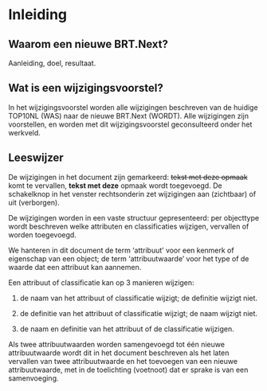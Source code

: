 Inleiding
=========

Waarom een nieuwe BRT.Next?
---------------------------

Aanleiding, doel, resultaat.

Wat is een wijzigingsvoorstel?
------------------------------

In het wijzigingsvoorstel worden alle wijzigingen beschreven van de huidige
TOP10NL (WAS) naar de nieuwe BRT.Next (WORDT). Alle wijzigingen zijn
voorstellen, en worden met dit wijzigingsvoorstel geconsulteerd onder het
werkveld.

Leeswijzer
----------

De wijzigingen in het document zijn gemarkeerd: ~~tekst met deze opmaak~~
komt te vervallen, **tekst met deze** opmaak wordt toegevoegd. De schakelknop in
het venster rechtsonderin zet wijzigingen aan (zichtbaar) of uit (verborgen).

De wijzigingen worden in een vaste structuur gepresenteerd: per objecttype wordt
beschreven welke attributen en classificaties wijzigen, vervallen of worden
toegevoegd.

We hanteren in dit document de term ‘attribuut’ voor een kenmerk of eigenschap
van een object; de term ‘attribuutwaarde’ voor het type of de waarde dat een
attribuut kan aannemen.

Een attribuut of classificatie kan op 3 manieren wijzigen:

1.  de naam van het attribuut of classificatie wijzigt; de definitie wijzigt
    niet.

2.  de definitie van het attribuut of classificatie wijzigt; de naam wijzigt
    niet.

3.  de naam en definitie van het attribuut of de classificatie wijzigen.

Als twee attribuutwaarden worden samengevoegd tot één nieuwe attribuutwaarde
wordt dit in het document beschreven als het laten vervallen van twee
attribuutwaarde en het toevoegen van een nieuwe attribuutwaarde, met in de
toelichting (voetnoot) dat er sprake is van een samenvoeging.
